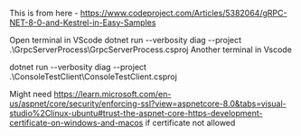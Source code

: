 This is from here -
https://www.codeproject.com/Articles/5382064/gRPC-NET-8-0-and-Kestrel-in-Easy-Samples

Open terminal in VScode
dotnet run --verbosity diag --project .\GrpcServerProcess\GrpcServerProcess.csproj
Another terminal in Vscode

dotnet run --verbosity diag --project .\ConsoleTestClient\ConsoleTestClient.csproj

Might need https://learn.microsoft.com/en-us/aspnet/core/security/enforcing-ssl?view=aspnetcore-8.0&tabs=visual-studio%2Clinux-ubuntu#trust-the-aspnet-core-https-development-certificate-on-windows-and-macos
if certificate not allowed
